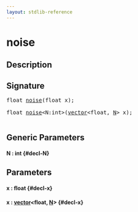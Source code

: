 ```yaml
---
layout: stdlib-reference
---
```


# noise

## Description





## Signature 

<pre>
float <a href="/stdlib-reference/global-decls/noise">noise</a>(float <span class='code_param'>x</span>);

float <a href="/stdlib-reference/global-decls/noise">noise</a>&lt;N:int&gt;(<a href="/stdlib-reference/types/vector/index">vector</a>&lt;float, <a href="/stdlib-reference/types/vector/index#typeparam-N" class="code_var">N</a>&gt; <span class='code_param'>x</span>);

</pre>

## Generic Parameters

#### N  : int {#decl-N}

## Parameters

#### x  : float {#decl-x}
#### x  : [vector](/stdlib-reference/types/vector/index)\<float, [N](/stdlib-reference/types/vector/index#typeparam-N)\> {#decl-x}

